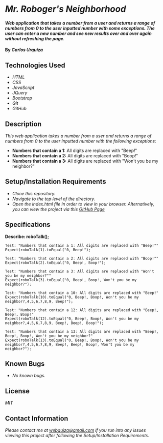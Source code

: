 # _Mr. Roboger's Neighborhood_

#### _Web application that takes a number from a user and returns a range of numbers from 0 to the user inputted number with some exceptions. The user can enter a new number and see new results over and over again without refreshing the page._

#### By _**Carlos Urquiza**_

## Technologies Used

* _HTML_
* _CSS_
* _JavaScript_
* _JQuery_
* _Bootstrap_
* _Git_
* _GitHub_

## Description

_This web application takes a number from a user and returns a range of numbers from 0 to the user inputted number with the following exceptions:_

* **Numbers that contain a 1:** All digits are replaced with "Beep!"
* **Numbers that contain a 2:** All digits are replaced with "Boop!"
* **Numbers that contain a 3:** All digits are replaced with "Won't you be my neighbor?"

## Setup/Installation Requirements

* _Clone this repository._
* _Navigate to the top level of the directory._
* _Open the index.html file in order to view in your browser. Alternatively, you can view the project via this [GitHub Page](https://webquiza.github.io/mr_robogers_neighborhood/)_

## Specifications

**Describe: roboTalk();**

```
Test: "Numbers that contain a 1: All digits are replaced with "Beep!""
Expect(roboTalk(1).toEqual("0, Beep!");
```
```
Test: "Numbers that contain a 2: All digits are replaced with "Boop!""
Expect(roboTalk(2).toEqual("0, Beep!, Boop!");
```
```
Test: "Numbers that contain a 3: All digits are replaced with "Won't you be my neighbor?""
Expect(roboTalk(3).toEqual("0, Beep!, Boop!, Won't you be my neighbor?");
```
```
Test: "Numbers that contain a 10: All digits are replaced with "Beep!"
Expect(roboTalk(10).toEqual("0, Beep!, Boop!, Won't you be my neighbor?,4,5,6,7,8,9, Beep!");
```
```
Test: "Numbers that contain a 12: All digits are replaced with "Beep!, Beep!, Boop!"
Expect(roboTalk(12).toEqual("0, Beep!, Boop!, Won't you be my neighbor?,4,5,6,7,8,9, Beep!, Beep!, Boop!");
```
```
Test: "Numbers that contain a 13: All digits are replaced with "Beep!, Beep!, Boop!, Won't you be my neighbor?"
Expect(roboTalk(13).toEqual("0, Beep!, Boop!, Won't you be my neighbor?,4,5,6,7,8,9, Beep!, Beep!, Boop!, Won't you be my neighbor?");
```

## Known Bugs

* _No known bugs._

## License

_MIT_

## Contact Information

_Please contact me at webquiza@gmail.com if you run into any issues viewing this project after following the Setup/Installation Requirements._